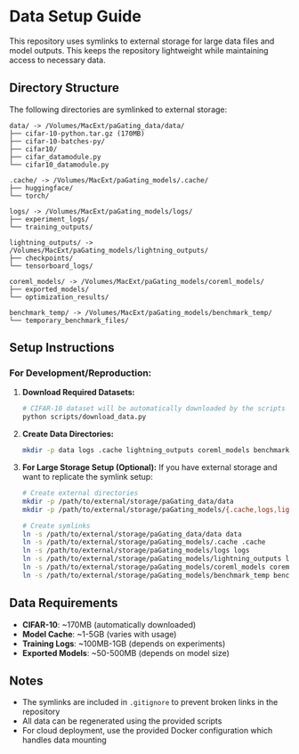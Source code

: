 # Data Setup Guide

This repository uses symlinks to external storage for large data files and model outputs. This keeps the repository lightweight while maintaining access to necessary data.

## Directory Structure

The following directories are symlinked to external storage:

```
data/ -> /Volumes/MacExt/paGating_data/data/
├── cifar-10-python.tar.gz (170MB)
├── cifar-10-batches-py/
├── cifar10/
├── cifar_datamodule.py
└── cifar10_datamodule.py

.cache/ -> /Volumes/MacExt/paGating_models/.cache/
├── huggingface/
└── torch/

logs/ -> /Volumes/MacExt/paGating_models/logs/
├── experiment_logs/
└── training_outputs/

lightning_outputs/ -> /Volumes/MacExt/paGating_models/lightning_outputs/
├── checkpoints/
└── tensorboard_logs/

coreml_models/ -> /Volumes/MacExt/paGating_models/coreml_models/
├── exported_models/
└── optimization_results/

benchmark_temp/ -> /Volumes/MacExt/paGating_models/benchmark_temp/
└── temporary_benchmark_files/
```

## Setup Instructions

### For Development/Reproduction:

1. **Download Required Datasets:**
   ```bash
   # CIFAR-10 dataset will be automatically downloaded by the scripts
   python scripts/download_data.py
   ```

2. **Create Data Directories:**
   ```bash
   mkdir -p data logs .cache lightning_outputs coreml_models benchmark_temp
   ```

3. **For Large Storage Setup (Optional):**
   If you have external storage and want to replicate the symlink setup:
   ```bash
   # Create external directories
   mkdir -p /path/to/external/storage/paGating_data/data
   mkdir -p /path/to/external/storage/paGating_models/{.cache,logs,lightning_outputs,coreml_models,benchmark_temp}
   
   # Create symlinks
   ln -s /path/to/external/storage/paGating_data/data data
   ln -s /path/to/external/storage/paGating_models/.cache .cache
   ln -s /path/to/external/storage/paGating_models/logs logs
   ln -s /path/to/external/storage/paGating_models/lightning_outputs lightning_outputs
   ln -s /path/to/external/storage/paGating_models/coreml_models coreml_models
   ln -s /path/to/external/storage/paGating_models/benchmark_temp benchmark_temp
   ```

## Data Requirements

- **CIFAR-10**: ~170MB (automatically downloaded)
- **Model Cache**: ~1-5GB (varies with usage)
- **Training Logs**: ~100MB-1GB (depends on experiments)
- **Exported Models**: ~50-500MB (depends on model size)

## Notes

- The symlinks are included in `.gitignore` to prevent broken links in the repository
- All data can be regenerated using the provided scripts
- For cloud deployment, use the provided Docker configuration which handles data mounting 